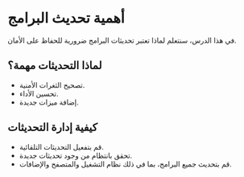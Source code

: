 # أهمية تحديث البرامج

في هذا الدرس، سنتعلم لماذا تعتبر تحديثات البرامج ضرورية للحفاظ على الأمان.

## لماذا التحديثات مهمة؟
- تصحيح الثغرات الأمنية.
- تحسين الأداء.
- إضافة ميزات جديدة.

## كيفية إدارة التحديثات
- قم بتفعيل التحديثات التلقائية.
- تحقق بانتظام من وجود تحديثات جديدة.
- قم بتحديث جميع البرامج، بما في ذلك نظام التشغيل والمتصفح والإضافات.